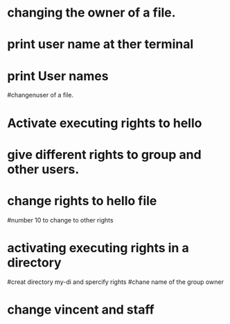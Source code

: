 # changing the owner of a file.
# print user name at ther terminal
# print User names
#changenuser of a file.
# Activate executing rights to hello
# give different rights to group and other users.
# change rights to hello file
#number 10 to change to other rights
# activating executing rights in a directory
#creat directory my-di and spercify rights
#chane name of the group owner
# change vincent and staff
